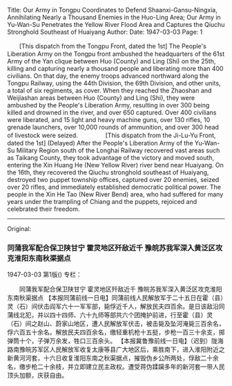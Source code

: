 Title: Our Army in Tongpu Coordinates to Defend Shaanxi-Gansu-Ningxia, Annihilating Nearly a Thousand Enemies in the Huo-Ling Area; Our Army in Yu-Wan-Su Penetrates the Yellow River Flood Area and Captures the Qiuchu Stronghold Southeast of Huaiyang
Author:
Date: 1947-03-03
Page: 1

　　[This dispatch from the Tongpu Front, dated the 1st] The People's Liberation Army on the Tongpu front ambushed the headquarters of the 61st Army of the Yan clique between Huo (County) and Ling (Shi) on the 25th, killing and capturing nearly a thousand people and liberating more than 400 civilians. On that day, the enemy troops advanced northward along the Tongpu Railway, using the 44th Division, the 69th Division, and other units, a total of six regiments, as cover. When they reached the Zhaoshan and Weijiashan areas between Huo (County) and Ling (Shi), they were ambushed by the People's Liberation Army, resulting in over 300 being killed and drowned in the river, and over 650 captured. Over 400 civilians were liberated, and 15 light and heavy machine guns, over 130 rifles, 10 grenade launchers, over 10,000 rounds of ammunition, and over 300 head of livestock were seized.
　　
　　[This dispatch from the Ji-Lu-Yu Front, dated the 1st] (Delayed) After the People's Liberation Army of the Yu-Wan-Su Military Region south of the Longhai Railway recovered vast areas such as Taikang County, they took advantage of the victory and moved south, entering the Xin Huang He (New Yellow River) river bend near Huaiyang. On the 16th, they recovered the Qiuchu stronghold southeast of Huaiyang, destroyed two puppet township offices, captured over 20 enemies, seized over 20 rifles, and immediately established democratic political power. The people in the Xin He Tao (New River Bend) area, who had suffered for many years under the trampling of Chiang and the puppets, rejoiced and celebrated their freedom.



<hr /> 

Original: 


### 同蒲我军配合保卫陕甘宁  霍灵地区歼敌近千  豫皖苏我军深入黄泛区攻克淮阳东南秋渠据点

1947-03-03
第1版()
专栏：

　　同蒲我军配合保卫陕甘宁
    霍灵地区歼敌近千
    豫皖苏我军深入黄泛区攻克淮阳东南秋渠据点
    【本报同蒲前线一日电】同蒲前线人民解放军于二十五日在霍（县）灵（石）间伏击阎军六十一军军部，毙俘近千人，解放民夫四百余。是日该敌沿同蒲线北犯，并以四十四师、六十九师等部共六个团掩护前进，行至霍（县）灵（石）间之赵山、蔚家山地区，遭人民解放军伏击，被击毙及坠河淹毙三百余名，俘六百五十余名。解放民夫四百余名，缴轻重机枪十五挺，步枪一百三十余支，掷弹筒十个，子弹万余发，牲口三百余头。
    【本报冀鲁豫前线一日电】（迟到）陇海路南豫皖苏军区人民解放军收复太康等县广大地区后，乘胜南下，进入淮阳附近之新黄河河套，十六日收复淮阳东南之秋渠据点，摧毁伪乡公所两处，俘敌二十余名，缴步枪二十余枝，并立即建立民主政权。遭受蒋伪蹂躏多年的新河套一带人民顶头加额，庆获自由。
